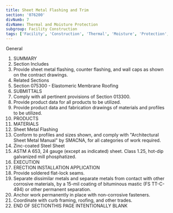 ```yaml
---
title: Sheet Metal Flashing and Trim
section: '076200'
divNumb: 7
divName: Thermal and Moisture Protection
subgroup: Facility Construction
tags: ['Facility', 'Construction', 'Thermal', 'Moisture', 'Protection', 'Sheet', 'Metal', 'Flashing', 'Trim']
---
```



General
   1. SUMMARY
   1. Section Includes
   1. Provide sheet metal flashing, counter flashing, and wall caps as shown on the contract drawings.
   1. Related Sections
   1. Section 075300 - Elastomeric Membrane Roofing
   1. SUBMITTALS
   1. Comply with all pertinent provisions of Section 013300.
   1. Provide product data for all products to be utilized.
   1. Provide product data and fabrication drawings of materials and profiles to be utilized.
   1. PRODUCTS
   1. MATERIALS
   1. Sheet Metal Flashing
   1. Conform to profiles and sizes shown, and comply with "Architectural Sheet Metal Manual" by SMACNA, for all categories of work required.
   1. Zinc-coated Steel Sheet
   1. ASTM A 653, 24 gauge (except as indicated) sheet. Class 1.25, hot-dip galvanized mill phosphatized.
   1. EXECUTION
   1. ERECTION INSTALLATION APPLICATION
   1. Provide soldered flat-lock seams.
   1. Separate dissimilar metals and separate metals from contact with other corrosive materials, by a 15-mil coating of bituminous mastic (FS TT-C-494) or other permanent separation.
   1. Anchor work permanently in place with non-corrosive fasteners.
   1. Coordinate with curb framing, roofing, and other trades.
1. END OF SECTIONTHIS PAGE INTENTIONALLY BLANK

